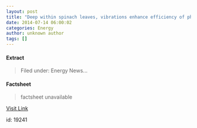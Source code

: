 ```yaml
---
layout: post
title: "Deep within spinach leaves, vibrations enhance efficiency of photosynthesis"
date: 2014-07-14 06:00:02
categories: Energy
author: unknown author
tags: []
---
```



#### Extract
>Filed under: Energy News...

#### Factsheet
>factsheet unavailable

[Visit Link](http://feeds.sciencedaily.com/~r/sciencedaily/matter_energy/energy_technology/~3/Lo9JGMwljlQ/140713155502.htm)

id:   19241

